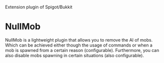 Extension plugin of Spigot/Bukkit

# NullMob
NullMob is a lightweight plugin that allows you to remove the AI of mobs. Which can be achieved either though the usage of commands or when a mob is spawned from a certain reason (configurable).
Furthermore, you can also disable mobs spawning in certain situations (also configurable).
